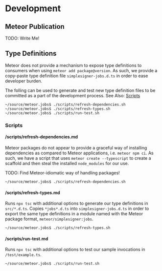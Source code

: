 
# Development

## Meteor Publication

TODO: Write Me!

## Type Definitions

Meteor does not provide a mechanism to expose type definitions to consumers when using `meteor add package@version`. As such, we provide a copy-paste type definition file `simplesigner-jobs.d.ts` in order to ease developer burden.

The folling can be used to generate and test new type definition files to be committed as a part of the development process. See Also: [Scripts](#scripts)

```
~/source/meteor.jobs$ ./scripts/refresh-dependencies.sh
~/source/meteor.jobs$ ./scripts/refresh-types.sh
~/source/meteor.jobs$ ./scripts/run-test.sh
```

### Scripts

#### /scripts/refresh-dependencies.md

Meteor packages do not appear to provide a graceful way of installing dependencies as compared to Meteor applications, i.e. `meteor npm ci`. As such, we have a script that uses `meteor create --typescript` to create a scaffold and then steal the installed `node_modules` for our use.

TODO: Find Meteor-idiomatic way of handling packages!

```
~/source/meteor.jobs$ ./scripts/refresh-dependencies.sh
```

#### /scripts/refresh-types.md

Runs `npx tsc` with additional options to generate our type definitions in `src/*.d.ts`. Copies `*jobs*.d.ts` into `simplesigner-jobs.d.ts` in order to export the same type definitions in a module named with the Meteor package format, `meteor/simplesigner:jobs`.

```
~/source/meteor.jobs$ ./scripts/refresh-types.sh
```

#### /scripts/run-test.md

Runs `npx tsc` with additional options to test our sample invocations in `/test/example.ts`.

```
~/source/meteor.jobs$ ./scripts/run-test.sh
```
